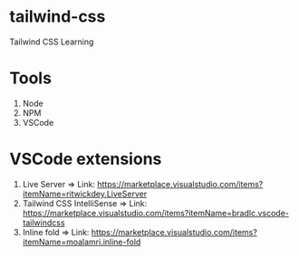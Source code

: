 # tailwind-css
Tailwind CSS Learning

# Tools
1) Node
2) NPM
3) VSCode

# VSCode extensions
1) Live Server => Link: https://marketplace.visualstudio.com/items?itemName=ritwickdey.LiveServer
2) Tailwind CSS IntelliSense => Link: https://marketplace.visualstudio.com/items?itemName=bradlc.vscode-tailwindcss
3) Inline fold => Link: https://marketplace.visualstudio.com/items?itemName=moalamri.inline-fold